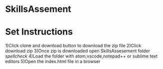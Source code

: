 # SkillsAssement
# Set Instructions
  1)Click clone and download button to download the zip file
  2)Click download zip
  3)Once zip is downloaded open SkillsAssesement folder *spellcheck*
  4)Load the folder with atom,vscode,notepad++ or sublime text editors
  5)Open the index.html file in a browser
   
